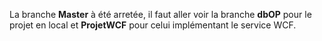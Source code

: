 La branche **Master** à été arretée, il faut aller voir la branche **dbOP** pour le projet en local et **ProjetWCF** pour celui implémentant le service WCF.
